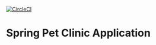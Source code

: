 [![CircleCI](https://circleci.com/gh/laszlobalint/pet-clinic.svg?style=svg)](https://github.com/laszlobalint/pet-clinic/)

# Spring Pet Clinic Application
